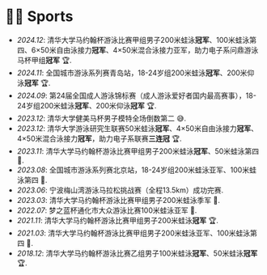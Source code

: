 # 🏊‍♂️ Sports

- *2024.12*: 清华大学马约翰杯游泳比赛甲组男子200米蛙泳**冠军**、100米蛙泳第四、6×50米自由泳接力**冠军**、4×50米混合泳接力亚军，助力电子系问鼎游泳马杯甲组**冠军** 🏆.
- *2024.11*: 全国城市游泳系列赛青岛站，18-24岁组200米蛙泳**冠军**、200米仰泳**冠军** 🏆.
- *2024.09*: 第24届全国成人游泳锦标赛（成人游泳爱好者国内最高赛事），18-24岁组200米蛙泳**冠军**、200米仰泳**冠军** 🏆.
- *2023.12*: 清华大学健美马杯男子模特全场倒数第二 😅.
- *2023.12*: 清华大学游泳研究生联赛50米蛙泳**冠军**、4×50米自由泳接力**冠军**、4×50米混合泳接力**冠军**，助力电子系联赛**三连冠** 🏆.
- *2023.11*: 清华大学马约翰杯游泳比赛甲组男子200米蛙泳**冠军**、50米蛙泳第四 🏅.
- *2023.08*: 全国城市游泳系列赛北京站，18-24岁组200米蛙泳亚军、100米蛙泳第四 🏅.
- *2023.06*: 宁波梅山湾游泳马拉松挑战赛（全程13.5km）成功完赛.
- *2023.03*: 清华大学马约翰杯游泳比赛甲组男子200米蛙泳季军 🏅.
- *2022.07*: 梦之蓝杯通化市大众游泳比赛100米蛙泳亚军 🏅.
- *2021.11*: 清华大学马约翰杯游泳比赛甲组男子200米蛙泳**冠军** 🏆.
- *2021.03*: 清华大学马约翰杯游泳比赛甲组男子200米蛙泳亚军、100米蛙泳第四 🏅.
- *2018.12*: 清华大学马约翰杯游泳比赛乙组男子100米蛙泳**冠军**、50米蛙泳**冠军** 🏆.